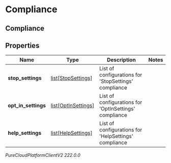 # Compliance

## Compliance

## Properties

|Name | Type | Description | Notes|
|------------ | ------------- | ------------- | -------------|
| **stop_settings** | [list[StopSettings]](StopSettings) | List of configurations for &#39;StopSettings&#39; compliance | |
| **opt_in_settings** | [list[OptInSettings]](OptInSettings) | List of configurations for &#39;OptInSettings&#39; compliance | |
| **help_settings** | [list[HelpSettings]](HelpSettings) | List of configurations for &#39;HelpSettings&#39; compliance | |



_PureCloudPlatformClientV2 222.0.0_
